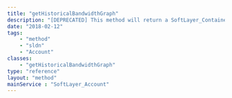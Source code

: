 ```yaml
---
title: "getHistoricalBandwidthGraph"
description: "[DEPRECATED] This method will return a SoftLayer_Container_Account_Graph_Outputs object containing a base64 string PNG image of a line graph of bandwidth statistics given the start and end dates. The start and end dates should be valid ISO 8601 date formatted strings. "
date: "2018-02-12"
tags:
    - "method"
    - "sldn"
    - "Account"
classes:
    - "getHistoricalBandwidthGraph"
type: "reference"
layout: "method"
mainService : "SoftLayer_Account"
---
```

